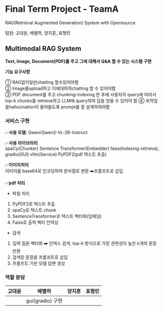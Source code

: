 # Final Term Project - TeamA
RAG(Retrieval Augmented Generation) System with Opensource  

팀원: 고대윤, 배별하, 양지훈, 표형민  

## Multimodal RAG System
**Text, Image, Document(PDF)를 주고 그에 대해서 Q&A 할 수 있는 시스템 구현**  

**기능 요구사항**  

① RAG없이일반chatting 할수있어야함  
② Image를upload하고 이에대하여chatting 할 수 있어야함  
③ PDF document를 주고 chunking-indexing 한 후에 사용자의 query에 따라서 top-k chunks를 retrieve하고 LLM에 query하여 답을 얻을 수 있어야 함
④ 위작업을hallucination이 줄어들도록 prompt를 잘 설계하여야함  


### 서비스 구현  
 ✅**사용 모델**:  Qwen/Qwen2-VL-2B-Instruct 

 ✅**사용 라이브러리**  
    spaCy(Chunker)
    Sentence Transformer(Embedder)
    faiss(Indexing-retrieva), gradio(GUI)
    vllm(Service)
    PyPDF2(pdf 텍스트 추출)  

✅**이미지처리**  
    이미지를 base64로 인코딩하여 문자열로 변환 ➡️프롬프트로 삽입  

 ✅**pdf 처리**  
  - 파일 처리  
  1. PyPDF2로 텍스트 추출  
  2. spaCy로 텍스트 chunk  
  3. SentenceTransformer로 텍스트 벡터화(임베딩)  
  4. Faiss로 출력 벡터 인덱싱  
   
 - 검색  
  1. 입력 질문 벡터화 ➡️ 인덱스 검색, top-k 방식으로 가장 관련성이 높은 k개의 문장 반환  
  2. 검색된 문장을 프롬프트로 삽입  
  3. 프롬프트 기반 모델 답변 생성  

### 역할 분담  

|고대윤|배별하|양지훈|표형민|  
|---|---|---|---|  
||gui(gradio) 구현|||  
